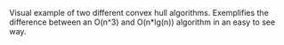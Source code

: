 Visual example of two different convex hull algorithms. Exemplifies the difference between an O(n^3) and O(n\*lg(n)) algorithm in an easy to see way.